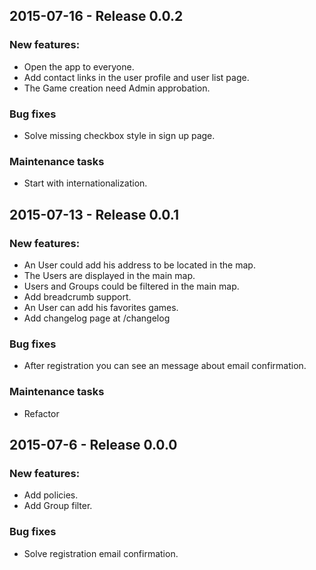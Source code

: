 ## 2015-07-16 - Release 0.0.2

### New features:
  - Open the app to everyone.
  - Add contact links in the user profile and user list page.
  - The Game creation need Admin approbation.

### Bug fixes
  - Solve missing checkbox style in sign up page.

### Maintenance tasks
  - Start with internationalization.

## 2015-07-13 - Release 0.0.1

### New features:
  - An User could add his address to be located in the map.
  - The Users are displayed in the main map.
  - Users and Groups could be filtered in the main map.
  - Add breadcrumb support.
  - An User can add his favorites games.
  - Add changelog page at /changelog

### Bug fixes
  - After registration you can see an message about email confirmation.

### Maintenance tasks
  - Refactor

## 2015-07-6 - Release 0.0.0

### New features:
  - Add policies.
  - Add Group filter.

### Bug fixes
  - Solve registration email confirmation.
